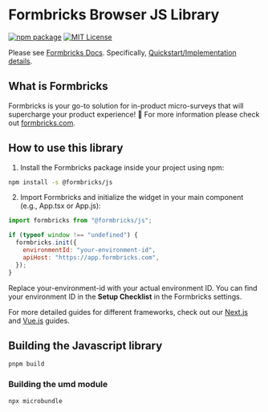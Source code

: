 # Formbricks Browser JS Library

[![npm package](https://img.shields.io/npm/v/@formbricks/js?style=flat-square)](https://www.npmjs.com/package/@formbricks/js)
[![MIT License](https://img.shields.io/badge/License-MIT-red.svg?style=flat-square)](https://opensource.org/licenses/MIT)

Please see [Formbricks Docs](https://formbricks.com/docs).
Specifically, [Quickstart/Implementation details](https://formbricks.com/docs/getting-started/quickstart).

## What is Formbricks

Formbricks is your go-to solution for in-product micro-surveys that will supercharge your product experience! 🚀 For more information please check out [formbricks.com](https://formbricks.com).

## How to use this library

1. Install the Formbricks package inside your project using npm:

```bash
npm install -s @formbricks/js
```

2. Import Formbricks and initialize the widget in your main component (e.g., App.tsx or App.js):

```javascript
import formbricks from "@formbricks/js";

if (typeof window !== "undefined") {
  formbricks.init({
    environmentId: "your-environment-id",
    apiHost: "https://app.formbricks.com",
  });
}
```

Replace your-environment-id with your actual environment ID. You can find your environment ID in the **Setup Checklist** in the Formbricks settings.

For more detailed guides for different frameworks, check out our [Next.js](https://formbricks.com/docs/getting-started/nextjs) and [Vue.js](https://formbricks.com/docs/getting-started/vuejs) guides.

## Building the Javascript library

```shell
pnpm build
```

### Building the umd module
```shell
npx microbundle
```